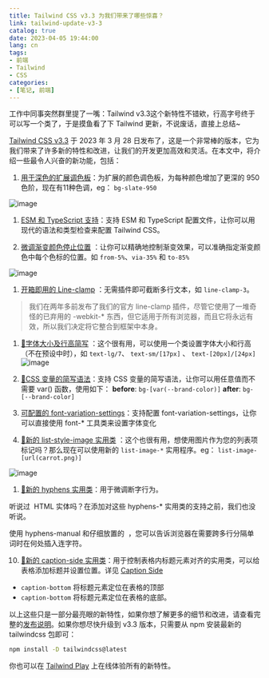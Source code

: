 ```yaml
---
title: Tailwind CSS v3.3 为我们带来了哪些惊喜？
link: tailwind-update-v3-3
catalog: true
date: 2023-04-05 19:44:00 
lang: cn
tags:
- 前端
- Tailwind
- CSS
categories:
- [笔记, 前端]
---
```


工作中同事突然群里提了一嘴：Tailwind v3.3这个新特性不错欸，行高字号终于可以写一个类了，于是摸鱼看了下 Tailwind 更新，不说废话，直接上总结~

[Tailwind CSS v3.3](https://tailwindcss.com/blog/tailwindcss-v3-3) 于 2023 年 3 月 28 日发布了，这是一个非常棒的版本，它为我们带来了许多新的特性和改进，让我们的开发更加高效和灵活。在本文中，将介绍一些最令人兴奋的新功能，包括：

1. [用于深色的扩展调色板](https://tailwindcss.com/blog/tailwindcss-v3-3#extended-color-palette-for-darker-darks)：为扩展的颜色调色板，为每种颜色增加了更深的 950 色阶，现在有11种色调，eg： `bg-slate-950`

![image](https://x.cosine.ren/_next/image?url=https%3A%2F%2Fipfs.4everland.xyz%2Fipfs%2Fbafkreielweltorekhrbei6domwmzn6gvk6jzjdv436eudm2k7wptgplcza&w=3840&q=75)

1. [ESM 和 TypeScript 支持](https://tailwindcss.com/blog/tailwindcss-v3-3#esm-and-typescript-support)：支持 ESM 和 TypeScript 配置文件，让你可以用现代的语法和类型检查来配置 Tailwind CSS。

2. [微调渐变颜色停止位置](https://tailwindcss.com/blog/tailwindcss-v3-3#fine-tune-gradient-color-stop-positions) ：让你可以精确地控制渐变效果，可以准确指定渐变颜色中每个色标的位置。如 `from-5%`、`via-35%` 和 `to-85%`

![image](https://x.cosine.ren/_next/image?url=https%3A%2F%2Fipfs.4everland.xyz%2Fipfs%2Fbafkreih3sqnpjd57nxxzbg6a7goe546gt5pycaanaohsoolbknugssqs5u&w=3840&q=75)

1. [开箱即用的 Line-clamp](https://tailwindcss.com/blog/tailwindcss-v3-3#line-clamp-out-of-the-box) ：无需插件即可截断多行文本，如 `line-clamp-3`。

> 我们在两年多前发布了我们的官方 line-clamp 插件，尽管它使用了一堆奇怪的已弃用的 -webkit-* 东西，但它适用于所有浏览器，而且它将永远有效，所以我们决定将它整合到框架中本身。

1. [🌟字体大小及行高简写](https://tailwindcss.com/blog/tailwindcss-v3-3#new-line-height-shorthand-for-font-size-utilities) ：这个很有用，可以使用一个类设置字体大小和行高（不在预设中时），如 `text-lg/7`、 `text-sm/[17px]` 、 `text-[20px]/[24px]`
![image](https://x.cosine.ren/_next/image?url=https%3A%2F%2Fipfs.4everland.xyz%2Fipfs%2Fbafkreidwfwf7e7c2ch4acqgp6ajgs6hk6jrznddejcttwl4mq3ulc4rrbi&w=3840&q=75)

1. [🌟CSS 变量的简写语法](https://tailwindcss.com/blog/tailwindcss-v3-3#css-variables-without-the-var)：支持 CSS 变量的简写语法，让你可以用任意值而不需要 var() 函数，使用如下：
**before**:  `bg-[var(--brand-color)]`
**after**: `bg-[--brand-color]`

1. [可配置的 font-variation-settings](https://tailwindcss.com/blog/tailwindcss-v3-3#configure-font-variation-settings-for-custom-font-families)：支持配置 font-variation-settings，让你可以直接使用 font-* 工具类来设置字体变化

2. [🌟新的 list-style-image 实用类](https://tailwindcss.com/blog/tailwindcss-v3-3#new-list-style-image-utilities) ：这个也很有用，想使用图片作为您的列表项标记吗？那么现在可以使用新的 `list-image-*` 实用程序。eg：  `list-image-[url(carrot.png)]`

![image](https://x.cosine.ren/_next/image?url=https%3A%2F%2Fipfs.4everland.xyz%2Fipfs%2Fbafkreidqys3lkalcynkpr2wrm2opf4od6p5fhtlqqmtx4dqjevxuwg5kra&w=3840&q=75)

1. [🌟新的 hyphens 实用类](https://tailwindcss.com/blog/tailwindcss-v3-3#new-hyphens-utilities)：用于微调断字行为。

听说过 &shy; HTML 实体吗？在添加对这些 hyphens-* 实用类的支持之前，我们也没听说。

使用 hyphens-manual 和仔细放置的 &shy; ，您可以告诉浏览器在需要跨多行分隔单词时在何处插入连字符。

10. [🌟新的 caption-side 实用类](https://tailwindcss.com/blog/tailwindcss-v3-3#new-caption-side-utilities)：用于控制表格内标题元素对齐的实用类，可以给表格添加标题并设置位置。详见 [Caption Side
](https://tailwindcss.com/docs/caption-side)

- `caption-bottom` 将标题元素定位在表格的顶部
- `caption-bottom` 将标题元素定位在表格的底部。

以上这些只是一部分最亮眼的新特性，如果你想了解更多的细节和改进，请查看完整的[发布说明](https://github.com/tailwindlabs/tailwindcss/releases/tag/v3.3.0)。如果你想尽快升级到 v3.3 版本，只需要从 npm 安装最新的 tailwindcss 包即可：

```bash
npm install -D tailwindcss@latest
```

你也可以在 [Tailwind Play](https://play.tailwindcss.com/) 上在线体验所有的新特性。
